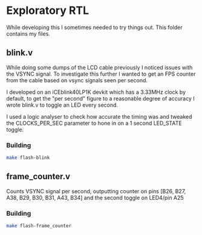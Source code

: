 # Exploratory RTL

While developing this I sometimes needed to try things out. This folder contains my files.

## blink.v

While doing some dumps of the LCD cable previously I noticed issues with the VSYNC signal. To investigate this further I wanted to get an FPS counter from the cable based on vsync signals seen per second.

I developed on an iCEblink40LP1K devkit which has a 3.33MHz clock by default, to get the "per second" figure to a reasonable degree of accuracy I wrote blink.v to toggle an LED every second.

I used a logic analyser to check how accurate the timing was and tweaked the CLOCKS_PER_SEC parameter to hone in on a 1 second LED_STATE toggle.

### Building

```bash
make flash-blink
```

## frame_counter.v

Counts VSYNC signal per second, outputting counter on pins [B26, B27, A38, B29, B30, B31, A43, B34] and the second toggle on LED4/pin A25

### Building

```bash
make flash-frame_counter
```